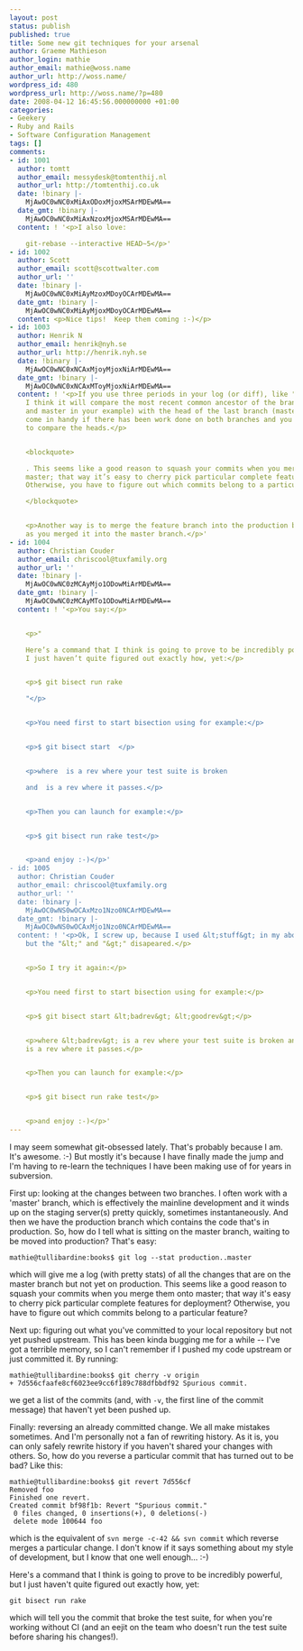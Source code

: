 ```yaml
---
layout: post
status: publish
published: true
title: Some new git techniques for your arsenal
author: Graeme Mathieson
author_login: mathie
author_email: mathie@woss.name
author_url: http://woss.name/
wordpress_id: 480
wordpress_url: http://woss.name/?p=480
date: 2008-04-12 16:45:56.000000000 +01:00
categories:
- Geekery
- Ruby and Rails
- Software Configuration Management
tags: []
comments:
- id: 1001
  author: tomtt
  author_email: messydesk@tomtenthij.nl
  author_url: http://tomtenthij.co.uk
  date: !binary |-
    MjAwOC0wNC0xMiAxODoxMjoxMSArMDEwMA==
  date_gmt: !binary |-
    MjAwOC0wNC0xMiAxNzoxMjoxMSArMDEwMA==
  content: ! '<p>I also love:

    git-rebase --interactive HEAD~5</p>'
- id: 1002
  author: Scott
  author_email: scott@scottwalter.com
  author_url: ''
  date: !binary |-
    MjAwOC0wNC0xMiAyMzoxMDoyOCArMDEwMA==
  date_gmt: !binary |-
    MjAwOC0wNC0xMiAyMjoxMDoyOCArMDEwMA==
  content: <p>Nice tips!  Keep them coming :-)</p>
- id: 1003
  author: Henrik N
  author_email: henrik@nyh.se
  author_url: http://henrik.nyh.se
  date: !binary |-
    MjAwOC0wNC0xNCAxMjoyMjoxNiArMDEwMA==
  date_gmt: !binary |-
    MjAwOC0wNC0xNCAxMToyMjoxNiArMDEwMA==
  content: ! '<p>If you use three periods in your log (or diff), like "git log production...master",
    I think it will compare the most recent common ancestor of the branches (production
    and master in your example) with the head of the last branch (master). This can
    come in handy if there has been work done on both branches and you don''t want
    to compare the heads.</p>


    <blockquote>

    . This seems like a good reason to squash your commits when you merge them onto
    master; that way it’s easy to cherry pick particular complete features for deployment?
    Otherwise, you have to figure out which commits belong to a particular feature?

    </blockquote>


    <p>Another way is to merge the feature branch into the production branch just
    as you merged it into the master branch.</p>'
- id: 1004
  author: Christian Couder
  author_email: chriscool@tuxfamily.org
  author_url: ''
  date: !binary |-
    MjAwOC0wNC0zMCAyMjo1ODowMiArMDEwMA==
  date_gmt: !binary |-
    MjAwOC0wNC0zMCAyMTo1ODowMiArMDEwMA==
  content: ! '<p>You say:</p>


    <p>"

    Here’s a command that I think is going to prove to be incredibly powerful, but
    I just haven’t quite figured out exactly how, yet:</p>


    <p>$ git bisect run rake

    "</p>


    <p>You need first to start bisection using for example:</p>


    <p>$ git bisect start  </p>


    <p>where  is a rev where your test suite is broken

    and  is a rev where it passes.</p>


    <p>Then you can launch for example:</p>


    <p>$ git bisect run rake test</p>


    <p>and enjoy :-)</p>'
- id: 1005
  author: Christian Couder
  author_email: chriscool@tuxfamily.org
  author_url: ''
  date: !binary |-
    MjAwOC0wNS0wOCAxMzo1Nzo0NCArMDEwMA==
  date_gmt: !binary |-
    MjAwOC0wNS0wOCAxMjo1Nzo0NCArMDEwMA==
  content: ! '<p>Ok, I screw up, because I used &lt;stuff&gt; in my above message
    but the "&lt;" and "&gt;" disapeared.</p>


    <p>So I try it again:</p>


    <p>You need first to start bisection using for example:</p>


    <p>$ git bisect start &lt;badrev&gt; &lt;goodrev&gt;</p>


    <p>where &lt;badrev&gt; is a rev where your test suite is broken and &lt;goodrev&gt;
    is a rev where it passes.</p>


    <p>Then you can launch for example:</p>


    <p>$ git bisect run rake test</p>


    <p>and enjoy :-)</p>'
---
```

I may seem somewhat git-obsessed lately. That's probably because I am. It's
awesome. :-) But mostly it's because I have finally made the jump and I'm
having to re-learn the techniques I have been making use of for years in
subversion.

First up: looking at the changes between two branches. I often work with a
'master' branch, which is effectively the mainline development and it winds up
on the staging server(s) pretty quickly, sometimes instantaneously. And then
we have the production branch which contains the code that's in production.
So, how do I tell what is sitting on the master branch, waiting to be moved
into production? That's easy:

    mathie@tullibardine:books$ git log --stat production..master

which will give me a log (with pretty stats) of all the changes that are on
the master branch but not yet on production. This seems like a good reason to
squash your commits when you merge them onto master; that way it's easy to
cherry pick particular complete features for deployment? Otherwise, you have
to figure out which commits belong to a particular feature?

Next up: figuring out what you've committed to your local repository but not
yet pushed upstream. This has been kinda bugging me for a while -- I've got a
terrible memory, so I can't remember if I pushed my code upstream or just
committed it. By running:

    mathie@tullibardine:books$ git cherry -v origin
    + 7d556cfaafe8cf6023ee9cc6f189c788dfbbdf92 Spurious commit.

we get a list of the commits (and, with `-v`, the first line of the commit
message) that haven't yet been pushed up.

Finally: reversing an already committed change. We all make mistakes
sometimes. And I'm personally not a fan of rewriting history. As it is, you
can only safely rewrite history if you haven't shared your changes with
others. So, how do you reverse a particular commit that has turned out to be
bad? Like this:

    mathie@tullibardine:books$ git revert 7d556cf
    Removed foo
    Finished one revert.
    Created commit bf98f1b: Revert "Spurious commit."
     0 files changed, 0 insertions(+), 0 deletions(-)
     delete mode 100644 foo

which is the equivalent of `svn merge -c-42 && svn commit` which reverse
merges a particular change. I don't know if it says something about my style
of development, but I know that one well enough... :-)

Here's a command that I think is going to prove to be incredibly powerful, but
I just haven't quite figured out exactly how, yet:

    git bisect run rake

which will tell you the commit that broke the test suite, for when you're
working without CI (and an eejit on the team who doesn't run the test suite
before sharing his changes!).
